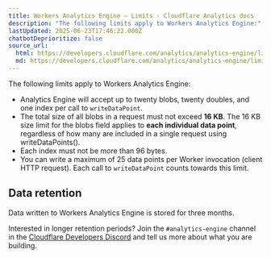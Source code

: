 ```yaml
---
title: Workers Analytics Engine — Limits · Cloudflare Analytics docs
description: "The following limits apply to Workers Analytics Engine:"
lastUpdated: 2025-06-23T17:46:22.000Z
chatbotDeprioritize: false
source_url:
  html: https://developers.cloudflare.com/analytics/analytics-engine/limits/
  md: https://developers.cloudflare.com/analytics/analytics-engine/limits/index.md
---
```


The following limits apply to Workers Analytics Engine:

* Analytics Engine will accept up to twenty blobs, twenty doubles, and one index per call to `writeDataPoint`.
* The total size of all blobs in a request must not exceed **16 KB**. The 16 KB size limit for the blobs field applies to **each individual data point**, regardless of how many are included in a single request using writeDataPoints().
* Each index must not be more than 96 bytes.
* You can write a maximum of 25 data points per Worker invocation (client HTTP request). Each call to `writeDataPoint` counts towards this limit.

## Data retention

Data written to Workers Analytics Engine is stored for three months.

Interested in longer retention periods? Join the `#analytics-engine` channel in the [Cloudflare Developers Discord](https://discord.cloudflare.com/) and tell us more about what you are building.
